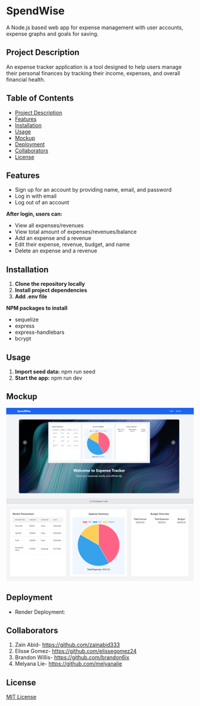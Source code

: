 # SpendWise

A Node.js based web app for expense management with user accounts, expense graphs and goals for saving.

## Project Description

An expense tracker application is a tool designed to help users manage their personal finances by tracking their income, expenses, and overall financial health.

## Table of Contents

- [Project Description](#project-description)
- [Features](#features)
- [Installation](#installation)
- [Usage](#usage)
- [Mockup](#mockup)
- [Deployment](#deployment)
- [Collaborators](#collaborators)
- [License](#license)

## Features

- Sign up for an account by providing name, email, and password
- Log in with email
- Log out of an account

**After login, users can:**

- View all expenses/revenues
- View total amount of expenses/revenues/balance
- Add an expense and a revenue
- Edit their expense, revenue, budget, and name
- Delete an expense and a revenue

## Installation

1. **Clone the repository locally**
2. **Install project dependencies**
3. **Add .env file**

**NPM packages to install**

- sequelize
- express
- express-handlebars
- bcrypt

## Usage

1. **Import seed data:** npm run seed
2. **Start the app:** npm run dev

## Mockup

![public/images/landingpage.png](public/images/landingpage.png)
![public/images/carousel1.png ](public/images/carousel1.png)

## Deployment

- Render Deployment:

## Collaborators

1. Zain Abid- https://github.com/zainabid333
2. Elisse Gomez- https://github.com/elissegomez24
3. Brandon Willis- https://github.com/brandon6ix
4. Melyana Lie- https://github.com/melyanalie

## License

[MIT License ](LICENSE)
